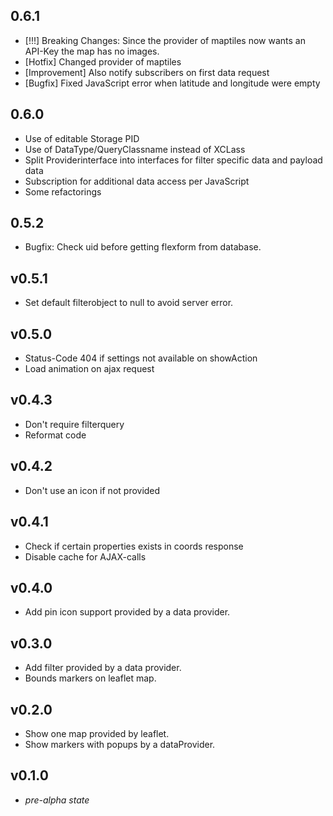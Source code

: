 ## 0.6.1
- [!!!] Breaking Changes: Since the provider of maptiles now wants an API-Key the map has no images.
- [Hotfix] Changed provider of maptiles
- [Improvement] Also notify subscribers on first data request
- [Bugfix] Fixed JavaScript error when latitude and longitude were empty

## 0.6.0
- Use of editable Storage PID
- Use of DataType/QueryClassname instead of XCLass
- Split Providerinterface into interfaces for filter specific data and payload data 
- Subscription for additional data access per JavaScript
- Some refactorings

## 0.5.2
- Bugfix: Check uid before getting flexform from database.

## v0.5.1
- Set default filterobject to null to avoid server error.

## v0.5.0
- Status-Code 404 if settings not available on showAction
- Load animation on ajax request

## v0.4.3
- Don't require filterquery 
- Reformat code

## v0.4.2
- Don't use an icon if not provided

## v0.4.1
- Check if certain properties exists in coords response
- Disable cache for AJAX-calls

## v0.4.0
- Add pin icon support provided by a data provider.

## v0.3.0
- Add filter provided by a data provider.
- Bounds markers on leaflet map.

## v0.2.0
- Show one map provided by leaflet.
- Show markers with popups by a dataProvider.

## v0.1.0
- *pre-alpha state*
